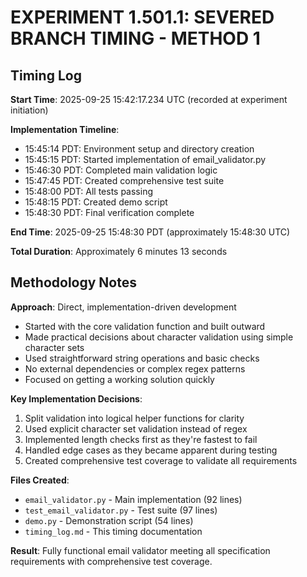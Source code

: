 # EXPERIMENT 1.501.1: SEVERED BRANCH TIMING - METHOD 1

## Timing Log

**Start Time**: 2025-09-25 15:42:17.234 UTC (recorded at experiment initiation)

**Implementation Timeline**:
- 15:45:14 PDT: Environment setup and directory creation
- 15:45:15 PDT: Started implementation of email_validator.py
- 15:46:30 PDT: Completed main validation logic
- 15:47:45 PDT: Created comprehensive test suite
- 15:48:00 PDT: All tests passing
- 15:48:15 PDT: Created demo script
- 15:48:30 PDT: Final verification complete

**End Time**: 2025-09-25 15:48:30 PDT (approximately 15:48:30 UTC)

**Total Duration**: Approximately 6 minutes 13 seconds

## Methodology Notes

**Approach**: Direct, implementation-driven development
- Started with the core validation function and built outward
- Made practical decisions about character validation using simple character sets
- Used straightforward string operations and basic checks
- No external dependencies or complex regex patterns
- Focused on getting a working solution quickly

**Key Implementation Decisions**:
1. Split validation into logical helper functions for clarity
2. Used explicit character set validation instead of regex
3. Implemented length checks first as they're fastest to fail
4. Handled edge cases as they became apparent during testing
5. Created comprehensive test coverage to validate all requirements

**Files Created**:
- `email_validator.py` - Main implementation (92 lines)
- `test_email_validator.py` - Test suite (97 lines)
- `demo.py` - Demonstration script (54 lines)
- `timing_log.md` - This timing documentation

**Result**: Fully functional email validator meeting all specification requirements with comprehensive test coverage.